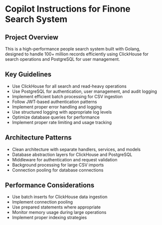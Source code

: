 # Copilot Instructions for Finone Search System

<!-- Use this file to provide workspace-specific custom instructions to Copilot. For more details, visit https://code.visualstudio.com/docs/copilot/copilot-customization#_use-a-githubcopilotinstructionsmd-file -->

## Project Overview
This is a high-performance people search system built with Golang, designed to handle 100+ million records efficiently using ClickHouse for search operations and PostgreSQL for user management.

## Key Guidelines
- Use ClickHouse for all search and read-heavy operations
- Use PostgreSQL for authentication, user management, and audit logging
- Implement efficient batch processing for CSV ingestion
- Follow JWT-based authentication patterns
- Implement proper error handling and logging
- Use structured logging with appropriate log levels
- Optimize database queries for performance
- Implement proper rate limiting and usage tracking

## Architecture Patterns
- Clean architecture with separate handlers, services, and models
- Database abstraction layers for ClickHouse and PostgreSQL
- Middleware for authentication and request validation
- Background processing for large CSV imports
- Connection pooling for database connections

## Performance Considerations
- Use batch inserts for ClickHouse data ingestion
- Implement connection pooling
- Use prepared statements where appropriate
- Monitor memory usage during large operations
- Implement proper indexing strategies
